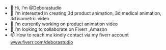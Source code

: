 - 👋 Hi, I’m @Deborastudio
- 👀 I’m interested in creating 3d product animation, 3d medical animation, 3d isometrci video
- 🌱 I’m currently working on product animation video
- 💞️ I’m looking to collaborate on Fiverr ,Amazon 
- 📫 How to reach me kindly contact via my fiverr account www.fiverr.com/deborastudio

<!---
Deborastudio/Deborastudio is ✨ specialized on video and animation✨  because its `README.md` (this file) appears on your GitHub profile.
You can click the Preview link to take a look at your changes.
--->
